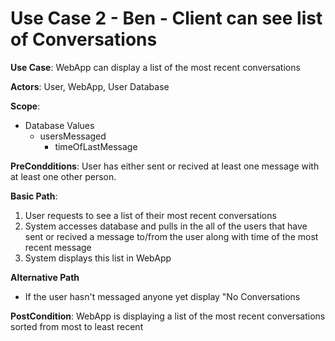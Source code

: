 # Use Case 2 - Ben - Client can see list of Conversations

**Use Case**: WebApp can display a list of the most recent conversations

**Actors**: User, WebApp, User Database

**Scope**: 
  * Database Values
    * usersMessaged
      * timeOfLastMessage

**PreCondditions**: User has either sent or recived at least one message with at least one other person.

**Basic Path**:

  1. User requests to see a list of their most recent conversations
  2. System accesses database and pulls in the all of the users that have sent or recived a message to/from the user along with time of the most recent message
  3. System displays this list in WebApp

**Alternative Path**
  * If the user hasn't messaged anyone yet display "No Conversations

**PostCondition**: WebApp is displaying a list of the most recent conversations sorted from most to least recent
